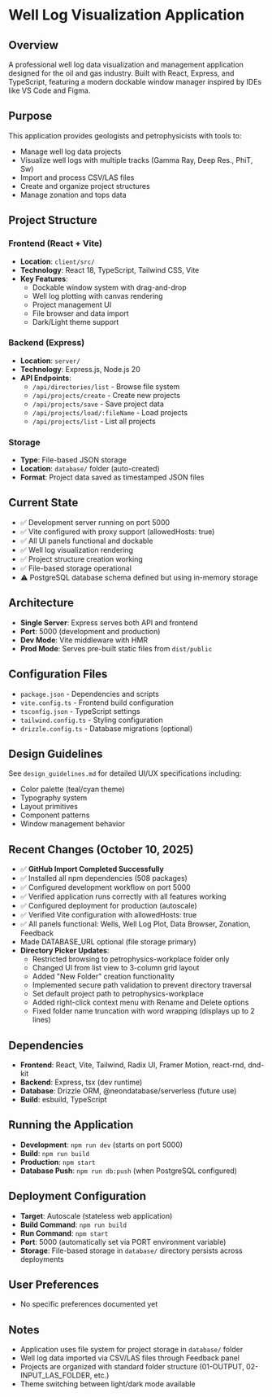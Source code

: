 # Well Log Visualization Application

## Overview
A professional well log data visualization and management application designed for the oil and gas industry. Built with React, Express, and TypeScript, featuring a modern dockable window manager inspired by IDEs like VS Code and Figma.

## Purpose
This application provides geologists and petrophysicists with tools to:
- Manage well log data projects
- Visualize well logs with multiple tracks (Gamma Ray, Deep Res., PhiT, Sw)
- Import and process CSV/LAS files
- Create and organize project structures
- Manage zonation and tops data

## Project Structure

### Frontend (React + Vite)
- **Location**: `client/src/`
- **Technology**: React 18, TypeScript, Tailwind CSS, Vite
- **Key Features**:
  - Dockable window system with drag-and-drop
  - Well log plotting with canvas rendering
  - Project management UI
  - File browser and data import
  - Dark/Light theme support

### Backend (Express)
- **Location**: `server/`
- **Technology**: Express.js, Node.js 20
- **API Endpoints**:
  - `/api/directories/list` - Browse file system
  - `/api/projects/create` - Create new projects
  - `/api/projects/save` - Save project data
  - `/api/projects/load/:fileName` - Load projects
  - `/api/projects/list` - List all projects

### Storage
- **Type**: File-based JSON storage
- **Location**: `database/` folder (auto-created)
- **Format**: Project data saved as timestamped JSON files

## Current State
- ✅ Development server running on port 5000
- ✅ Vite configured with proxy support (allowedHosts: true)
- ✅ All UI panels functional and dockable
- ✅ Well log visualization rendering
- ✅ Project structure creation working
- ✅ File-based storage operational
- ⚠️ PostgreSQL database schema defined but using in-memory storage

## Architecture
- **Single Server**: Express serves both API and frontend
- **Port**: 5000 (development and production)
- **Dev Mode**: Vite middleware with HMR
- **Prod Mode**: Serves pre-built static files from `dist/public`

## Configuration Files
- `package.json` - Dependencies and scripts
- `vite.config.ts` - Frontend build configuration
- `tsconfig.json` - TypeScript settings
- `tailwind.config.ts` - Styling configuration
- `drizzle.config.ts` - Database migrations (optional)

## Design Guidelines
See `design_guidelines.md` for detailed UI/UX specifications including:
- Color palette (teal/cyan theme)
- Typography system
- Layout primitives
- Component patterns
- Window management behavior

## Recent Changes (October 10, 2025)
- ✅ **GitHub Import Completed Successfully**
- ✅ Installed all npm dependencies (508 packages)
- ✅ Configured development workflow on port 5000
- ✅ Verified application runs correctly with all features working
- ✅ Configured deployment for production (autoscale)
- ✅ Verified Vite configuration with allowedHosts: true
- ✅ All panels functional: Wells, Well Log Plot, Data Browser, Zonation, Feedback
- Made DATABASE_URL optional (file storage primary)
- **Directory Picker Updates**:
  - Restricted browsing to petrophysics-workplace folder only
  - Changed UI from list view to 3-column grid layout
  - Added "New Folder" creation functionality
  - Implemented secure path validation to prevent directory traversal
  - Set default project path to petrophysics-workplace
  - Added right-click context menu with Rename and Delete options
  - Fixed folder name truncation with word wrapping (displays up to 2 lines)

## Dependencies
- **Frontend**: React, Vite, Tailwind, Radix UI, Framer Motion, react-rnd, dnd-kit
- **Backend**: Express, tsx (dev runtime)
- **Database**: Drizzle ORM, @neondatabase/serverless (future use)
- **Build**: esbuild, TypeScript

## Running the Application
- **Development**: `npm run dev` (starts on port 5000)
- **Build**: `npm run build`
- **Production**: `npm start`
- **Database Push**: `npm run db:push` (when PostgreSQL configured)

## Deployment Configuration
- **Target**: Autoscale (stateless web application)
- **Build Command**: `npm run build`
- **Run Command**: `npm start`
- **Port**: 5000 (automatically set via PORT environment variable)
- **Storage**: File-based storage in `database/` directory persists across deployments

## User Preferences
- No specific preferences documented yet

## Notes
- Application uses file system for project storage in `database/` folder
- Well log data imported via CSV/LAS files through Feedback panel
- Projects are organized with standard folder structure (01-OUTPUT, 02-INPUT_LAS_FOLDER, etc.)
- Theme switching between light/dark mode available

